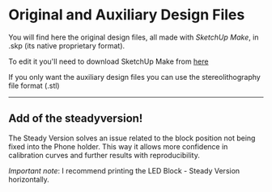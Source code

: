 # Original and Auxiliary Design Files

You will find here the original design files, all made with <i> SketchUp Make</i>, in .skp (its native proprietary format).

To edit it you'll need to download SketchUp Make from [here](https://www.sketchup.com/download/make)

If you only want the auxiliary design files you can use the stereolithography file format (.stl)

___
## Add of the steadyversion!

The Steady Version solves an issue related to the block position not being fixed into the Phone holder. This way it allows more confidence in calibration curves and further results with reproducibility.

_Important note_: I recommend printing the LED Block - Steady Version horizontally.
